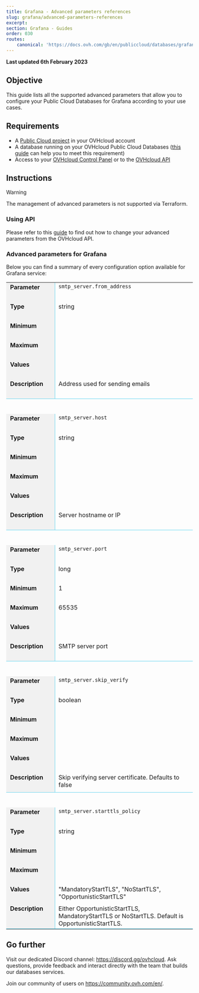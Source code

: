 ```yaml
---
title: Grafana - Advanced parameters references
slug: grafana/advanced-parameters-references
excerpt:
section: Grafana - Guides
order: 030
routes:
    canonical: 'https://docs.ovh.com/gb/en/publiccloud/databases/grafana/advanced-parameters-references/'
---
```


<style>
table thead {
  display: none;
}
table tr {
  display: block;
  margin-bottom: 40px;
}
table tr:nth-child(2n) {
  background:none !important;
}
table tr:last-child {
  margin-bottom: 0;
}
table td {
  border-bottom:none !important;
  box-shadow:inset 13ch 0 0 rgb(241, 241, 241),inset calc(13ch + 1px) 0 0 #59d2ef;
  display: block;
  min-height:46px;
  position: relative;
  padding-left:14ch !important;
}
table td:last-child {
  border-bottom:1px solid #59d2ef !important;
}
table td:before {
  color: #000;
  font-weight: 600 !important;
  left: 0;
  padding: 0 1ch;
  position: absolute;
}
table td:nth-child(1):before {
  content:'Parameter';
}
table td:nth-child(2):before {
  content:'Type';
}
table td:nth-child(3):before {
  content:'Minimum';
}
table td:nth-child(4):before {
  content:'Maximum';
}
table td:nth-child(5):before {
  content:'Values';
}
table td:nth-child(6):before {
  content:'Description';
}
</style>

**Last updated 6th February 2023**

## Objective

This guide lists all the supported advanced parameters that allow you to configure your Public Cloud Databases for Grafana according to your use cases.

## Requirements

- A [Public Cloud project](https://www.ovhcloud.com/es-es/public-cloud/) in your OVHcloud account   
- A database running on your OVHcloud Public Cloud Databases ([this guide](https://docs.ovh.com/es/publiccloud/databases/getting-started/) can help you to meet this requirement)   
- Access to your [OVHcloud Control Panel](https://www.ovh.com/auth/?action=gotomanager&from=https://www.ovh.es/&ovhSubsidiary=es) or to the [OVHcloud API](https://api.ovh.com/console/)   


## Instructions

> [!warning]
>
> The management of advanced parameters is not supported via Terraform.
>

### Using API

Please refer to this [guide](https://docs.ovh.com/es/publiccloud/databases/advanced-configuration/#using-api) to find out how to change your advanced parameters from the OVHcloud API.


### Advanced parameters for Grafana

Below you can find a summary of every configuration option available for Grafana service:

| Parameter | Value Type | Minimum | Maximum | Values | Description |
|:---|:---|:---|:---|:---|:---|
| `smtp_server.from_address` | string | | | | Address used for sending emails |
| `smtp_server.host` | string | | | | Server hostname or IP |
| `smtp_server.port` | long | 1 | 65535  | | SMTP server port |
| `smtp_server.skip_verify` | boolean | | | | Skip verifying server certificate. Defaults to false |
| `smtp_server.starttls_policy` | string | | | "MandatoryStartTLS", "NoStartTLS", "OpportunisticStartTLS" | Either OpportunisticStartTLS, MandatoryStartTLS or NoStartTLS. Default is OpportunisticStartTLS. |


## Go further

Visit our dedicated Discord channel: <https://discord.gg/ovhcloud>. Ask questions, provide feedback and interact directly with the team that builds our databases services.

Join our community of users on <https://community.ovh.com/en/>.
